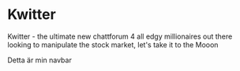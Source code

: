 # Kwitter

Kwitter - the ultimate new chattforum 4 all edgy millionaires out there looking to manipulate the stock market, let's take it to the Mooon

Detta är min navbar
